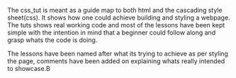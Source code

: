 The css_tut is meant as a guide map to both html and the cascading style sheet(css). It shows how one could achieve building and styling a webpage. The tuts shows real working code and most of the lessons have been kept simple with the intention in mind that a beginner could follow along and grasp whats the code is doing.

The lessons have been named after what its trying to achieve as per styling the page, comments have been added on explaining whats really intended to showcase.B
